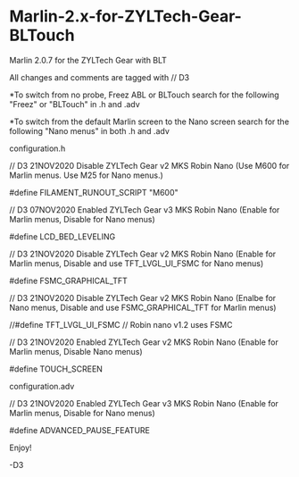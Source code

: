 # Marlin-2.x-for-ZYLTech-Gear-BLTouch
Marlin 2.0.7 for the ZYLTech Gear with BLT 

All changes and comments are tagged with // D3

*To switch from no probe, Freez ABL or BLTouch search for the following "Freez" or "BLTouch" in .h and .adv

*To switch from the default Marlin screen to the Nano screen search for the following "Nano menus" in both .h and .adv

configuration.h

// D3 21NOV2020 Disable ZYLTech Gear v2 MKS Robin Nano (Use M600 for Marlin menus. Use M25 for Nano menus.)

#define FILAMENT_RUNOUT_SCRIPT "M600"

// D3 07NOV2020 Enabled ZYLTech Gear v3 MKS Robin Nano (Enable for Marlin menus, Disable for Nano menus)

#define LCD_BED_LEVELING

// D3 21NOV2020 Disable ZYLTech Gear v2 MKS Robin Nano (Enable for Marlin menus, Disable and use TFT_LVGL_UI_FSMC for Nano menus)

#define FSMC_GRAPHICAL_TFT

// D3 21NOV2020 Disable ZYLTech Gear v2 MKS Robin Nano (Enalbe for Nano menus, Disable and use FSMC_GRAPHICAL_TFT for Marlin menus)

//#define TFT_LVGL_UI_FSMC  // Robin nano v1.2 uses FSMC

// D3 21NOV2020 Enabled ZYLTech Gear v2 MKS Robin Nano (Enable for Marlin menus, Disable Nano menus)

#define TOUCH_SCREEN

configuration.adv

// D3 21NOV2020 Enabled ZYLTech Gear v3 MKS Robin Nano (Enable for Marlin menus, Disable for Nano menus)

#define ADVANCED_PAUSE_FEATURE

Enjoy!

-D3
